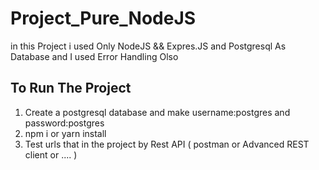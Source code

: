 # Project_Pure_NodeJS
in this Project i used Only NodeJS &amp;&amp; Expres.JS and Postgresql As Database and I used Error Handling Olso
## To Run The Project
1. Create a postgresql database and make username:postgres and password:postgres
2. npm i or yarn install
3. Test urls that in the project by Rest API ( postman or Advanced REST client or  .... )

